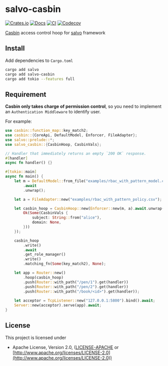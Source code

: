 # salvo-casbin

[![Crates.io](https://img.shields.io/crates/d/salvo-casbin)](https://crates.io/crates/salvo-casbin)
[![Docs](https://docs.rs/salvo-casbin/badge.svg)](https://docs.rs/salvo-casbin)
[![CI](https://github.com/andeya/salvo-casbin/actions/workflows/ci.yml/badge.svg)](https://github.com/andeya/salvo-casbin/actions/workflows/ci.yml)
[![Codecov](https://codecov.io/gh/andeya/salvo-casbin/branch/main/graph/badge.svg)](https://codecov.io/gh/andeya/salvo-casbin)

[Casbin](https://github.com/casbin/casbin-rs) access control hoop for [salvo](https://github.com/salvo-rs/salvo) framework

## Install

Add dependencies to `Cargo.toml`

```bash
cargo add salvo
cargo add salvo-casbin
cargo add tokio --features full
```

## Requirement

**Casbin only takes charge of permission control**, so you need to implement an `Authentication Middleware` to identify user.

For example:
```rust
use casbin::function_map::key_match2;
use casbin::{CoreApi, DefaultModel, Enforcer, FileAdapter};
use salvo::prelude::*;
use salvo_casbin::{CasbinHoop, CasbinVals};

// Handler that immediately returns an empty `200 OK` response.
#[handler]
async fn handler() {}

#[tokio::main]
async fn main() {
    let m = DefaultModel::from_file("examples/rbac_with_pattern_model.conf")
        .await
        .unwrap();

    let a = FileAdapter::new("examples/rbac_with_pattern_policy.csv");

    let casbin_hoop = CasbinHoop::new(Enforcer::new(m, a).await.unwrap(), |_req, _depot| {
        Ok(Some(CasbinVals {
            subject: String::from("alice"),
            domain: None,
        }))
    });

    casbin_hoop
        .write()
        .await
        .get_role_manager()
        .write()
        .matching_fn(Some(key_match2), None);

    let app = Router::new()
        .hoop(casbin_hoop)
        .push(Router::with_path("/pen/1").get(handler))
        .push(Router::with_path("/pen/2").get(handler))
        .push(Router::with_path("/book/<id>").get(handler));
    
    let acceptor = TcpListener::new("127.0.0.1:5800").bind().await;
    Server::new(acceptor).serve(app).await;
}
```

## License

This project is licensed under

* Apache License, Version 2.0, ([LICENSE-APACHE](LICENSE-APACHE) or [http://www.apache.org/licenses/LICENSE-2.0](http://www.apache.org/licenses/LICENSE-2.0))
